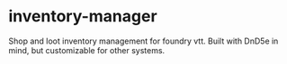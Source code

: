 # inventory-manager
Shop and loot inventory management for foundry vtt. Built with DnD5e in mind, but customizable for other systems.